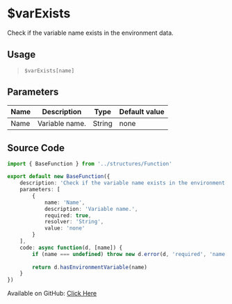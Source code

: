 # $varExists
Check if the variable name exists in the environment data.
## Usage
> `$varExists[name]`
## Parameters
| Name |  Description   |  Type  | Default value |
|------|----------------|--------|---------------|
| Name | Variable name. | String | none          |

## Source Code
```ts
import { BaseFunction } from '../structures/Function'

export default new BaseFunction({
    description: 'Check if the variable name exists in the environment data.',
    parameters: [
        {
            name: 'Name',
            description: 'Variable name.',
            required: true,
            resolver: 'String',
            value: 'none'
        }
    ],
    code: async function(d, [name]) {
        if (name === undefined) throw new d.error(d, 'required', 'name', d.function?.name!)
        
        return d.hasEnvironmentVariable(name)
    }
})
```
Available on GitHub: [Click Here](https://github.com/Cyberghxst/bdjs/blob/v1/src/functions/varExists.ts)